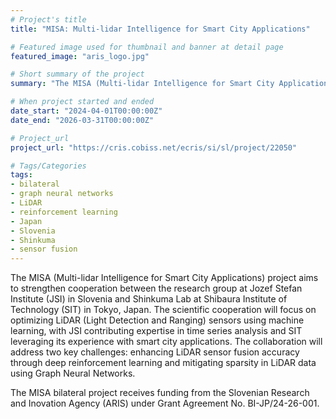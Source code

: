 ```yaml
---
# Project's title
title: "MISA: Multi-lidar Intelligence for Smart City Applications"

# Featured image used for thumbnail and banner at detail page
featured_image: "aris_logo.jpg"

# Short summary of the project
summary: "The MISA (Multi-lidar Intelligence for Smart City Applications) project aims to strengthen cooperation between the research group at Jozef Stefan Institute (JSI) in Slovenia and Shinkuma Lab at Shibaura Institute of Technology (SIT) in Tokyo, Japan. The scientific cooperation will focus on optimizing LiDAR (Light Detection and Ranging) sensors using machine learning, with JSI contributing expertise in time series analysis and SIT leveraging its experience with smart city applications. The collaboration will address two key challenges: enhancing LiDAR sensor fusion accuracy through deep reinforcement learning and mitigating sparsity in LiDAR data using Graph Neural Networks."

# When project started and ended
date_start: "2024-04-01T00:00:00Z"
date_end: "2026-03-31T00:00:00Z"

# Project_url
project_url: "https://cris.cobiss.net/ecris/si/sl/project/22050"

# Tags/Categories
tags:
- bilateral
- graph neural networks
- LiDAR
- reinforcement learning
- Japan
- Slovenia
- Shinkuma
- sensor fusion
---
```



The MISA (Multi-lidar Intelligence for Smart City Applications) project aims to strengthen cooperation between the research group at Jozef Stefan Institute (JSI) in Slovenia and Shinkuma Lab at Shibaura Institute of Technology (SIT) in Tokyo, Japan. The scientific cooperation will focus on optimizing LiDAR (Light Detection and Ranging) sensors using machine learning, with JSI contributing expertise in time series analysis and SIT leveraging its experience with smart city applications. The collaboration will address two key challenges: enhancing LiDAR sensor fusion accuracy through deep reinforcement learning and mitigating sparsity in LiDAR data using Graph Neural Networks.

Τhe MISA bilateral project receives funding from the Slovenian Research and Inovation Agency (ARIS) under Grant Agreement No. BI-JP/24-26-001.

